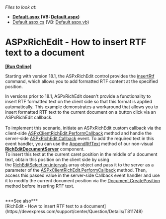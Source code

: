 <!-- default file list -->
*Files to look at*:

* **[Default.aspx](./CS/Default.aspx) (VB: [Default.aspx](./VB/Default.aspx))**
* [Default.aspx.cs](./CS/Default.aspx.cs) (VB: [Default.aspx.vb](./VB/Default.aspx.vb))
<!-- default file list end -->
# ASPxRichEdit - How to insert RTF text to a document
<!-- run online -->
**[[Run Online]](https://codecentral.devexpress.com/t532651/)**
<!-- run online end -->

<p>Starting with version 18.1, the ASPxRichEdit control provides the <a href="https://docs.devexpress.com/AspNet/DevExpress.Web.ASPxRichEdit.Scripts.RichEditCommands.insertRtf">insertRtf</a> command, which allows you to add formatted RTF content at the specified position.
</p>
<p>In versions prior to 18.1, ASPxRichEdit doesn't provide a functionality to insert RTF formatted text on the client side so that this format is applied automatically. This example demonstrates a workaround that allows you to insert formatted RTF text to the current document on a button click via an ASPxRichEdit callback.<br><br>To implement this scenario, initiate an ASPxRichEdit custom callback via the client-side <a href="https://documentation.devexpress.com/#AspNet/DevExpressWebASPxRichEditScriptsASPxClientRichEdit_PerformCallbacktopic">ASPxClientRichEdit.PerformCallback</a> method and handle the server-side <a href="https://documentation.devexpress.com/#AspNet/DevExpressWebASPxRichEditASPxRichEdit_Callbacktopic">ASPxRichEdit.Callback</a> event. To add the required text in this event handler, you can use the <a href="https://documentation.devexpress.com/#CoreLibraries/DevExpressXtraRichEditAPINativeSubDocument_AppendRtfTexttopic%28aumT6w%29">AppendRtfText</a> method of our non-visual <a href="https://documentation.devexpress.com/#CoreLibraries/clsDevExpressXtraRichEditRichEditDocumentServertopic"><strong>RichEditDocumentServer</strong></a> component.<br>To insert this text at the current caret position in the middle of a document text, obtain this position on the client side by using the <a href="https://documentation.devexpress.com/#AspNet/DevExpressWebASPxRichEditScriptsRichEditSelection_intervalstopic">RichEditSelection.intervals</a> array object and pass it to the server as a parameter of the <a href="https://documentation.devexpress.com/#AspNet/DevExpressWebASPxRichEditScriptsASPxClientRichEdit_PerformCallbacktopic">ASPxClientRichEdit.PerformCallback</a> method. Then, access this passed value in the server-side Callback event handler and use it to modify the current document position via the <a href="https://documentation.devexpress.com/CoreLibraries/DevExpress.XtraRichEdit.API.Native.SubDocument.CreatePosition.method">Document.CreatePosition</a> method before inserting RTF text.</p>
<br/>
***See also*** <br />
[RichEdit - How to insert RTF text to a document](https://devexpress.com/support/center/Question/Details/T811748)
